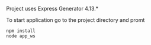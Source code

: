 Project uses Express Generator 4.13.*

To start application go to the project directory and promt
    
    npm install
    node app_ws
    
